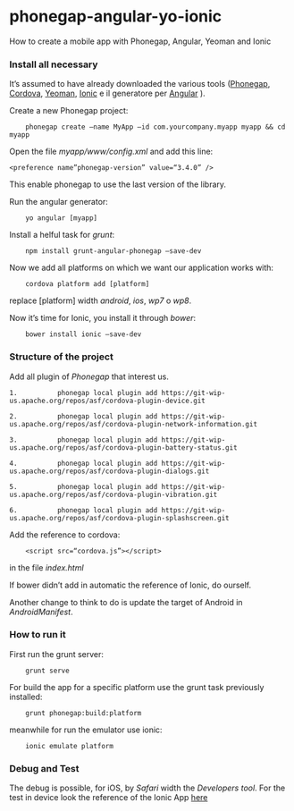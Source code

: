 # phonegap-angular-yo-ionic
How to create a mobile app with Phonegap, Angular, Yeoman and Ionic


### Install all necessary
It’s assumed to have already downloaded the various tools ([Phonegap](http://phonegap.com), [Cordova](http://cordova.apache.org), [Yeoman](http://yeoman.io), [Ionic](http://ionicframework.com) e il generatore per [Angular](https://github.com/yeoman/generator-angular) ).

Create a new Phonegap project:

		phonegap create —name MyApp —id com.yourcompany.myapp myapp && cd myapp


Open the file _myapp/www/config.xml_ and add this line:

	<preference name”phonegap-version” value=“3.4.0” />

This enable phonegap to use the last version of the library.

Run the angular generator:

		yo angular [myapp]
 
Install a helful task for _grunt_:

		npm install grunt-angular-phonegap —save-dev

Now we add all platforms on which we want our application works with:

		cordova platform add [platform]

replace [platform] width _android_, _ios_, _wp7_ o _wp8_.

Now it’s time for Ionic, you install it through _bower_:

		bower install ionic —save-dev

### Structure of the project

Add all plugin of _Phonegap_ that interest us.

	1.			phonegap local plugin add https://git-wip-us.apache.org/repos/asf/cordova-plugin-device.git 

	2.			phonegap local plugin add https://git-wip-us.apache.org/repos/asf/cordova-plugin-network-information.git 

	3.			phonegap local plugin add https://git-wip-us.apache.org/repos/asf/cordova-plugin-battery-status.git

	4.			phonegap local plugin add https://git-wip-us.apache.org/repos/asf/cordova-plugin-dialogs.git

	5.			phonegap local plugin add https://git-wip-us.apache.org/repos/asf/cordova-plugin-vibration.git

	6.			phonegap local plugin add https://git-wip-us.apache.org/repos/asf/cordova-plugin-splashscreen.git


Add the reference to cordova:

		<script src=“cordova.js”></script>

in the file _index.html_

If bower didn’t add in automatic the reference of Ionic, do ourself.

Another change to think to do is update the target of Android in  _AndroidManifest_.

### How to run it

First run the grunt server:

		grunt serve

For build the app for a specific platform use the grunt task previously installed:

		grunt phonegap:build:platform

meanwhile for run the emulator use ionic:

		ionic emulate platform

### Debug and Test

The debug is possible, for iOS, by _Safari_ width the _Developers tool_.
For the test in device look the reference of the Ionic App [here](http://apps.ionic.io/apps)